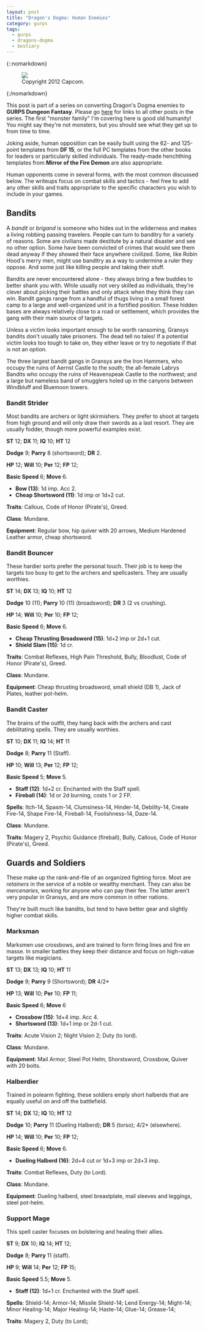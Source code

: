 ```yaml
---
layout: post
title: "Dragon's Dogma: Human Enemies"
category: gurps
tags:
  - gurps
  - dragons-dogma
  - bestiary
---
```


{::nomarkdown}
<figure>
  <img src="{{ "/assets/DDENEMIES.jpg" | absolute_url }}"/>
  <figcaption>Copyright 2012 Capcom.</figcaption>
</figure>
{:/nomarkdown}

This post is part of a series on converting Dragon's Dogma enemies to **GURPS
Dungeon Fantasy**. Please go [here][1] for links to all other posts in the
series. The first "monster family" I'm covering here is good old humanity! You
might say they're not monsters, but you should see what they get up to from time
to time.

Joking aside, human opposition can be easily built using the 62- and 125-point
templates from **DF 15**, or the full PC templates from the other books for
leaders or particularly skilled individuals. The ready-made henchthing templates
from **Mirror of the Fire Demon** are also appropriate.

Human opponents come in several forms, with the most common discussed below. The
writeups focus on combat skills and tactics - feel free to add any other skills
and traits appropriate to the specific characters you wish to include in your
games.

## Bandits

A _bandit_ or _brigand_ is someone who hides out in the wilderness and makes a
living robbing passing travelers. People can turn to banditry for a variety of
reasons. Some are civilians made destitute by a natural disaster and see no
other option. Some have been convicted of crimes that would see them dead anyway
if they showed their face anywhere civilized. Some, like Robin Hood's merry men,
might use banditry as a way to undermine a ruler they oppose. And some just like
killing people and taking their stuff.

Bandits are never encountered alone - they always bring a few buddies to better
shank you with. While usually not very skilled as individuals, they're clever
about picking their battles and only attack when they think they can win. Bandit
gangs range from a handful of thugs living in a small forest camp to a large and
well-organized unit in a fortified position. These hidden bases are always
relatively close to a road or settlement, which provides the gang with their
main source of targets.

Unless a victim looks important enough to be worth ransoming, Gransys bandits
don't usually take prisoners. The dead tell no tales! If a potential victim
looks too tough to take on, they either leave or try to negotiate if that is not
an option.

The three largest bandit gangs in Gransys are the Iron Hammers, who occupy the
ruins of Aernst Castle to the south; the all-female Labrys Bandits who occupy
the ruins of Heavenspeak Castle to the northwest; and a large but nameless band
of smugglers holed up in the canyons between Windbluff and Bluemoon towers.

### Bandit Strider

Most bandits are archers or light skirmishers. They prefer to shoot at targets
from high ground and will only draw their swords as a last resort. They are
usually fodder, though more powerful examples exist.

**ST** 12; **DX** 11; **IQ** 10; **HT** 12

**Dodge** 9; **Parry** 8 (shortsword); **DR** 2.

**HP** 12; **Will** 10; **Per** 12; **FP** 12;

**Basic Speed** 6; **Move** 6.

- **Bow (13)**: 1d imp. Acc 2.
- **Cheap Shortsword (11)**: 1d imp or 1d+2 cut.

**Traits**: Callous, Code of Honor (Pirate's), Greed.

**Class**: Mundane.

**Equipment**: Regular bow, hip quiver with 20 arrows, Medium Hardened Leather
armor, cheap shortsword.

### Bandit Bouncer

These hardier sorts prefer the personal touch. Their job is to keep the targets
too busy to get to the archers and spellcasters. They are usually worthies.

**ST** 14; **DX** 13; **IQ** 10; **HT** 12

**Dodge** 10 (11); **Parry** 10 (11) (broadsword); **DR** 3 (2 vs crushing).

**HP** 14; **Will** 10; **Per** 10; **FP** 12;

**Basic Speed** 6; **Move** 6.

- **Cheap Thrusting Broadsword (15)**: 1d+2 imp or 2d+1 cut.
- **Shield Slam (15)**: 1d cr.

**Traits**: Combat Reflexes, High Pain Threshold, Bully, Bloodlust, Code of
Honor (Pirate's), Greed.

**Class**: Mundane.

**Equipment**: Cheap thrusting broadsword, small shield (DB 1), Jack of Plates,
leather pot-helm.

### Bandit Caster

The brains of the outfit, they hang back with the archers and cast debilitating
spells. They are usually worthies.

**ST** 10; **DX** 11; **IQ** 14; **HT** 11

**Dodge** 8; **Parry** 11 (Staff).

**HP** 10; **Will** 13; **Per** 12; **FP** 12;

**Basic Speed** 5; **Move** 5.

- **Staff (12)**: 1d+2 cr. Enchanted with the Staff spell.
- **Fireball (14)**: 1d or 2d burning, costs 1 or 2 FP.

**Spells**: Itch-14, Spasm-14, Clumsiness-14, Hinder-14, Debility-14, Create
Fire-14, Shape Fire-14, Fireball-14, Foolishness-14, Daze-14.

**Class**: Mundane.

**Traits**: Magery 2, Psychic Guidance (fireball), Bully, Callous, Code of Honor
(Pirate's), Greed.

## Guards and Soldiers

These make up the rank-and-file of an organized fighting force. Most are
_retainers_ in the service of a noble or wealthy merchant. They can also be
_mercenaries_, working for anyone who can pay their fee. The latter aren't very
popular in Gransys, and are more common in other nations.

They're built much like bandits, but tend to have better gear and slightly
higher combat skills.

### Marksman

Marksmen use crossbows, and are trained to form firing lines and fire en
masse. In smaller battles they keep their distance and focus on high-value
targets like magicians.

**ST** 13; **DX** 13; **IQ** 10; **HT** 11

**Dodge** 9; **Parry** 9 (Shortsword); **DR** 4/2*

**HP** 13; **Will** 10; **Per** 10; **FP** 11;

**Basic Speed** 6; **Move** 6

- **Crossbow (15)**: 1d+4 imp. Acc 4.
- **Shortsword (13)**: 1d+1 imp or 2d-1 cut.

**Traits**: Acute Vision 2; Night Vision 2; Duty (to lord).

**Class**: Mundane.

**Equipment**: Mail Armor, Steel Pot Helm, Shorstsword, Crossbow, Quiver with 20
bolts.

### Halberdier

Trained in polearm fighting, these soldiers emply short halberds that are
equally useful on and off the battlefield.

**ST** 14; **DX** 12; **IQ** 10; **HT** 12

**Dodge** 10; **Parry** 11 (Dueling Halberd); **DR** 5 (torso); 4/2* (elsewhere).

**HP** 14; **Will** 10; **Per** 10; **FP** 12;

**Basic Speed** 6; **Move** 6.

- **Dueling Halberd (16)**: 2d+4 cut or 1d+3 imp or 2d+3 imp.

**Traits**: Combat Reflexes, Duty (to Lord).

**Class**: Mundane.

**Equipment**: Dueling halberd, steel breastplate, mail sleeves and leggings,
steel pot-helm.

### Support Mage

This spell caster focuses on bolstering and healing their allies.

**ST** 9; **DX** 10; **IQ** 14; **HT** 12;

**Dodge** 8; **Parry** 11 (staff).

**HP** 9; **Will** 14; **Per** 12; **FP** 15;

**Basic Speed** 5.5; **Move** 5.

- **Staff (12)**: 1d+1 cr. Enchanted with the Staff spell.

**Spells**: Shield-14; Armor-14; Missile Shield-14; Lend Energy-14; Might-14;
Minor Healing-14; Major Healing-14; Haste-14; Glue-14; Grease-14;

**Traits**: Magery 2, Duty (to Lord);

[1]: https://bira.github.io/octopus-carnival/gurps/2016/12/06/enemies-overview.html
